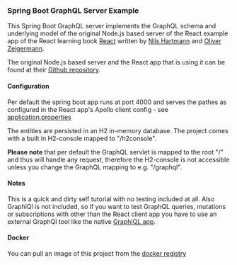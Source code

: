 ### Spring Boot GraphQL Server Example

This Spring Boot GraphQL server implements the GraphQL schema and underlying model of the original 
Node.js based server of the React example app of the React learning book [React](https://reactbuch.de/) written by [Nils Hartmann](https://nilshartmann.net/) and [Oliver Zeigermann](https://zeigermann.eu/).

The original Node.js based server and the React app that is using it can be found at their [Github repository](https://github.com/reactbuch/vote-example-v2).

#### Configuration

Per default the spring boot app runs at port 4000 and serves the pathes as configured in the React app's Apollo client config - see [application.properties](./src/main/resources/application.properties) 

The entities are persisted in an H2 in-memory database. The project comes with a built in H2-console mapped to "/h2console".

**Please note** that per default the GraphQL servlet is mapped to the root "/" and thus will handle any request, therefore the H2-console is not accessible unless you change the GraphQL mapping to e.g. "/graphql".  

#### Notes

This is a quick and dirty self tutorial with no testing included at all. Also GraphiQl is not included, so if you want to
test GraphQL queries, mutations or subscriptions with other than the React client app you have to use an external GraphQl tool like the native [GraphiQL app](https://www.electronjs.org/apps/graphiql).

#### Docker

You can pull an image of this project from the [docker registry](https://hub.docker.com/repository/docker/apo67/voteapp-server-graphql)  


